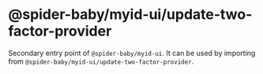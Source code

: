 # @spider-baby/myid-ui/update-two-factor-provider

Secondary entry point of `@spider-baby/myid-ui`. It can be used by importing from `@spider-baby/myid-ui/update-two-factor-provider`.
